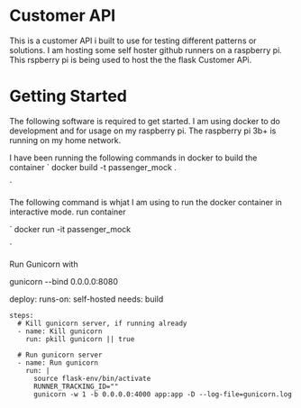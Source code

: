# Customer API
This is a customer API i built to use for testing different patterns or solutions. I am hosting some self hoster github runners on a raspberry pi. This rspberry pi is being used to host the the flask Customer APi.


# Getting Started
The following software is required to get started. I am using docker to do development and for usage on my raspberry pi. The raspberry pi 3b+ is running on my home network. 


I have been running the following commands in docker to build the container 
`
docker build -t passenger_mock .

`

The following command is whjat I am using to run the docker container in interactive mode. 
run container 

`
docker run -it passenger_mock

`


Run Gunicorn with 

gunicorn --bind 0.0.0.0:8080


  deploy:
    runs-on: self-hosted
    needs: build
    
    steps:
      # Kill gunicorn server, if running already
      - name: Kill gunicorn
        run: pkill gunicorn || true

      # Run gunicorn server
      - name: Run gunicorn
        run: |
          source flask-env/bin/activate
          RUNNER_TRACKING_ID=""
          gunicorn -w 1 -b 0.0.0.0:4000 app:app -D --log-file=gunicorn.log